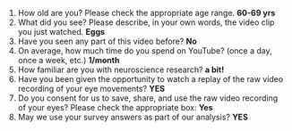 1. How old are you? Please check the appropriate age range. **60-69 yrs**  
2. What did you see? Please describe, in your own words, the video clip you just watched. **Eggs**  
3. Have you seen any part of this video before? **No**  
4. On average, how much time do you spend on YouTube? (once a day, once a week, etc.) **1/month**  
5. How familiar are you with neuroscience research? **a bit!**  
6. Have you been given the opportunity to watch a replay of the raw video recording of your eye movements? **YES**  
7. Do you consent for us to save, share, and use the raw video recording of your eyes? Please check the appropriate box: **Yes**  
8. May we use your survey answers as part of our analysis? **YES**  
